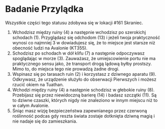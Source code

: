 # Badanie Przylądka

Wszystkie części tego statusu zdobywa się w lokacji #161 Skraniec.

1. Wchodzisz między ruiny (4) a następnie wchodzisz po szerokichj schodach (1). Przyglądasz się odchodom (13) i jeżeli twoja praktyczność wynosi co najmniej 3 w dowiadujesz się, że to miejsce jest starsze niż obecność ludzi na Avalonie (KT355).
2. Schodzisz po schodach w dół klifu (7) a następnie odpoczywasz spoglądając w morze (3). Zauważasz, że umiejscowienie portu nie ma praktycznego sensu jako, że transport drogą lądową byłby prostszy. Mimo to, do miejsca tego nie prowadzą żadne drogi.
3. Wspinasz się po tarasach ruin (2) i korzystasz z dziwnego aparatu (9). Odkrywasz, że urządzenie służyło do obserwacji Pierwszych i możesz rzucić okiem na Tuathan.
4. Wchodzi między ruiny (4) a następnie schodzisz w głebokie ruiny (8). Przebijasz się przez niewidoczną barierę (14) i badasz szczątki (11). Są to dziwne czaszki, których nigdy nie znaleziono w innym miejscu niż to w całym Avalonie.
5. Śniąc masz wizję bezpieczeństwa zapewnianego przez czerwoną roślinność podcas gdy reszta świata zostaje dotknięta dziwną magią i nie nadaje się do zamieszkania.
